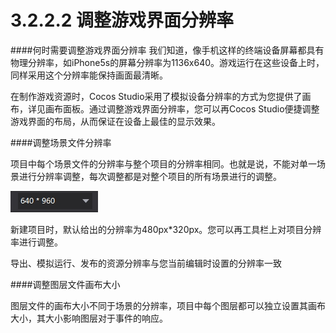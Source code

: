 # 3.2.2.2 调整游戏界面分辨率

####何时需要调整游戏界面分辨率
我们知道，像手机这样的终端设备屏幕都具有物理分辨率，如iPhone5s的屏幕分辨率为1136x640。游戏运行在这些设备上时，同样采用这个分辨率能保持画面最清晰。

在制作游戏资源时，Cocos Studio采用了模拟设备分辨率的方式为您提供了画布，详见画布面板。通过调整游戏界面分辨率，您可以再Cocos Studio便捷调整游戏界面的布局，从而保证在设备上最佳的显示效果。

####调整场景文件分辨率


项目中每个场景文件的分辨率与整个项目的分辨率相同。也就是说，不能对单一场景进行分辨率调整，每次调整都是对整个项目的所有场景进行的调整。 

![Image](res/image033.jpg)

新建项目时，默认给出的分辨率为480px*320px。您可以再工具栏上对项目分辨率进行调整。

导出、模拟运行、发布的资源分辨率与您当前编辑时设置的分辨率一致

####调整图层文件画布大小

图层文件的画布大小不同于场景的分辨率，项目中每个图层都可以独立设置其画布大小，其大小影响图层对于事件的响应。
